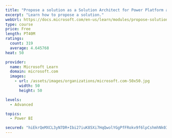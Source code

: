 ```yaml
---
title: "Propose a solution as a Solution Architect for Power Platform and Dynamics 365"
excerpt: "Learn how to propose a solution."
webUrl: https://docs.microsoft.com/en-us/learn/modules/propose-solution/
type: course
price: Free
length: PT40M
ratings:
  count: 319
  average: 4.645768
heat: 50

provider:
  name: Microsoft Learn
  domain: microsoft.com
  images:
    - url: /assets/images/organizations/microsoft.com-50x50.jpg
      width: 50
      height: 50

levels:
  - Advanced

topics:
  - Power BI

secured: "hiEkrQeMXCL3yN7DR+Ibi27iuK85Xi7HqQwolYGgPfFRokv9f6lpCshmhNk03dL0X4k64dE43YG1yUkbeQwiqYPgmG5IlNfsUKUEzltkEe+fhATQ+2shVAGVt6OV0Xtj18CGsvytd5gisF/WvuYZ7Mt2JaIbDv3bTqdoUqxVQR/6uuBFwJOYKbj4VWCh+BF+Ri2NWXeQrQIVILL7aZCk67fk9s97/0WvYspPm3EIRMQO61JT2z5Yo+SW+xYHBn/ppAcf+wT7ge4DjO1DVtX/x677rmNn/sJNJuJUhNZ07aFS+/xgt+bneDTrzqf5+CH45zUCkbSDVDlRrnmEtykVUUsRZby/0Ctx7C1DIpPW45rQm9cLWB1ncU4LonafH1uwX43tUOVjQHPUbKpe9hqQzD4+5cDhYuRPzlH8uU5sd/Q=;cWvH4CUkwN9HAqAWGxmk+A=="
---
```


